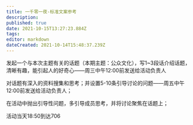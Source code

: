 ```yaml
---
title: 一千零一夜-标准文案参考
description: 
published: true
date: 2021-10-15T13:27:23.884Z
tags: 
editor: markdown
dateCreated: 2021-10-14T15:48:37.239Z
---
```


发起一个与本次主题有关的话题（本期主题：公众文化），写1~3段话介绍话题，清晰有趣，能引起人的好奇心——周三中午12:00前发送给活动负责人

对话题有深入的资料搜集和思考；并设置5-10条引导讨论的问题——周五中午12:00前发送给活动负责人；

在活动中抛出引导性问题，多引导成员思考，并将讨论聚焦在话题上；

活动当天18:50到达706
